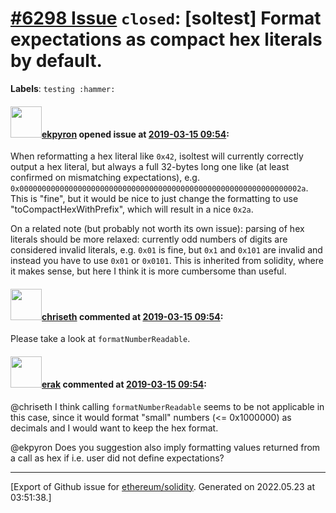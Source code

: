 # [\#6298 Issue](https://github.com/ethereum/solidity/issues/6298) `closed`: [soltest] Format expectations as compact hex literals by default.
**Labels**: `testing :hammer:`


#### <img src="https://avatars.githubusercontent.com/u/1347491?v=4" width="50">[ekpyron](https://github.com/ekpyron) opened issue at [2019-03-15 09:54](https://github.com/ethereum/solidity/issues/6298):

When reformatting a hex literal like ``0x42``, isoltest will currently correctly output a hex literal, but always a full 32-bytes long one like (at least confirmed on mismatching expectations), e.g. ``0x000000000000000000000000000000000000000000000000000000000000002a``. This is "fine", but it would be nice to just change the formatting to use "toCompactHexWithPrefix", which will result in a nice ``0x2a``.

On a related note (but probably not worth its own issue): parsing of hex literals should be more relaxed: currently odd numbers of digits are considered invalid literals, e.g. ``0x01`` is fine, but ``0x1`` and ``0x101`` are invalid and instead you have to use ``0x01`` or ``0x0101``. This is inherited from solidity, where it makes sense, but here I think it is more cumbersome than useful.

#### <img src="https://avatars.githubusercontent.com/u/9073706?v=4" width="50">[chriseth](https://github.com/chriseth) commented at [2019-03-15 09:54](https://github.com/ethereum/solidity/issues/6298#issuecomment-474404167):

Please take a look at `formatNumberReadable`.

#### <img src="https://avatars.githubusercontent.com/u/20012009?u=61e903cf16bc5f3353db1d571401e2e71b6f61ed&v=4" width="50">[erak](https://github.com/erak) commented at [2019-03-15 09:54](https://github.com/ethereum/solidity/issues/6298#issuecomment-510849468):

@chriseth I think calling `formatNumberReadable` seems to be not applicable in this case, since it would format "small" numbers (<= 0x1000000) as decimals and I would want to keep the hex format.

@ekpyron Does you suggestion also imply formatting values returned from a call as hex if i.e. user did not define expectations?


-------------------------------------------------------------------------------



[Export of Github issue for [ethereum/solidity](https://github.com/ethereum/solidity). Generated on 2022.05.23 at 03:51:38.]
